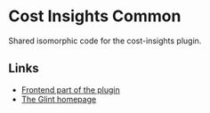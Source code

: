 # Cost Insights Common

Shared isomorphic code for the cost-insights plugin.

## Links

- [Frontend part of the plugin](https://github.com/kozmoai/glint/tree/master/plugins/cost-insights)
- [The Glint homepage](https://glint.io)
